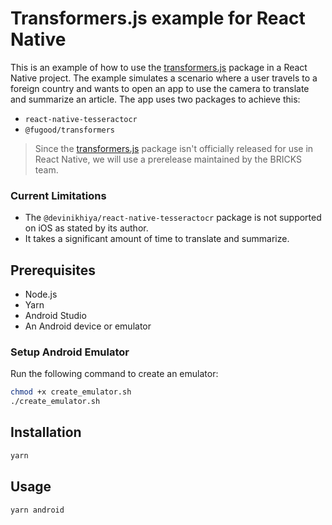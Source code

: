 # Transformers.js example for React Native

This is an example of how to use the [transformers.js](https://github.com/xenova/transformers.js) package in a React Native project. The example simulates a scenario where a user travels to a foreign country and wants to open an app to use the camera to translate and summarize an article. The app uses two packages to achieve this:

- `react-native-tesseractocr`
- `@fugood/transformers`

> Since the [transformers.js](https://github.com/xenova/transformers.js) package isn't officially released for use in React Native, we will use a prerelease maintained by the BRICKS team.

### Current Limitations

- The `@devinikhiya/react-native-tesseractocr` package is not supported on iOS as stated by its author.
- It takes a significant amount of time to translate and summarize.

## Prerequisites

- Node.js
- Yarn
- Android Studio
- An Android device or emulator

### Setup Android Emulator

Run the following command to create an emulator:

```sh
chmod +x create_emulator.sh
./create_emulator.sh
```

## Installation

```sh
yarn
```

## Usage

```sh
yarn android
```
